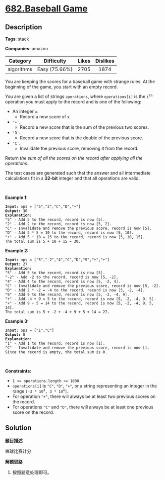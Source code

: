 # [682.Baseball Game](https://leetcode.com/problems/baseball-game/description/)

## Description

**Tags**: stack

**Companies**: amazon

| Category | Difficulty | Likes | Dislikes |
| :------: | :--------: | :---: | :------: |
| algorithms | Easy (75.66%) | 2705 | 1874 |

<p>You are keeping the scores for a baseball game with strange rules. At the beginning of the game, you start with an empty record.</p>
<p>You are given a list of strings <code>operations</code>, where <code>operations[i]</code> is the <code>i<sup>th</sup></code> operation you must apply to the record and is one of the following:</p>
<ul>
  <li>An integer <code>x</code>.
  <ul>
    <li>Record a new score of <code>x</code>.</li>
  </ul>
  </li>
  <li><code>&#39;+&#39;</code>.
  <ul>
    <li>Record a new score that is the sum of the previous two scores.</li>
  </ul>
  </li>
  <li><code>&#39;D&#39;</code>.
  <ul>
    <li>Record a new score that is the double of the previous score.</li>
  </ul>
  </li>
  <li><code>&#39;C&#39;</code>.
  <ul>
    <li>Invalidate the previous score, removing it from the record.</li>
  </ul>
  </li>
</ul>
<p>Return <em>the sum of all the scores on the record after applying all the operations</em>.</p>
<p>The test cases are generated such that the answer and all intermediate calculations fit in a <strong>32-bit</strong> integer and that all operations are valid.</p>
<p>&nbsp;</p>
<p><strong class="example">Example 1:</strong></p>
<pre><code><strong>Input:</strong> ops = [&quot;5&quot;,&quot;2&quot;,&quot;C&quot;,&quot;D&quot;,&quot;+&quot;]
<strong>Output:</strong> 30
<strong>Explanation:</strong>
&quot;5&quot; - Add 5 to the record, record is now [5].
&quot;2&quot; - Add 2 to the record, record is now [5, 2].
&quot;C&quot; - Invalidate and remove the previous score, record is now [5].
&quot;D&quot; - Add 2 * 5 = 10 to the record, record is now [5, 10].
&quot;+&quot; - Add 5 + 10 = 15 to the record, record is now [5, 10, 15].
The total sum is 5 + 10 + 15 = 30.</code></pre>
<p><strong class="example">Example 2:</strong></p>
<pre><code><strong>Input:</strong> ops = [&quot;5&quot;,&quot;-2&quot;,&quot;4&quot;,&quot;C&quot;,&quot;D&quot;,&quot;9&quot;,&quot;+&quot;,&quot;+&quot;]
<strong>Output:</strong> 27
<strong>Explanation:</strong>
&quot;5&quot; - Add 5 to the record, record is now [5].
&quot;-2&quot; - Add -2 to the record, record is now [5, -2].
&quot;4&quot; - Add 4 to the record, record is now [5, -2, 4].
&quot;C&quot; - Invalidate and remove the previous score, record is now [5, -2].
&quot;D&quot; - Add 2 * -2 = -4 to the record, record is now [5, -2, -4].
&quot;9&quot; - Add 9 to the record, record is now [5, -2, -4, 9].
&quot;+&quot; - Add -4 + 9 = 5 to the record, record is now [5, -2, -4, 9, 5].
&quot;+&quot; - Add 9 + 5 = 14 to the record, record is now [5, -2, -4, 9, 5, 14].
The total sum is 5 + -2 + -4 + 9 + 5 + 14 = 27.</code></pre>
<p><strong class="example">Example 3:</strong></p>
<pre><code><strong>Input:</strong> ops = [&quot;1&quot;,&quot;C&quot;]
<strong>Output:</strong> 0
<strong>Explanation:</strong>
&quot;1&quot; - Add 1 to the record, record is now [1].
&quot;C&quot; - Invalidate and remove the previous score, record is now [].
Since the record is empty, the total sum is 0.</code></pre>
<p>&nbsp;</p>
<p><strong>Constraints:</strong></p>
<ul>
  <li><code>1 &lt;= operations.length &lt;= 1000</code></li>
  <li><code>operations[i]</code> is <code>&quot;C&quot;</code>, <code>&quot;D&quot;</code>, <code>&quot;+&quot;</code>, or a string representing an integer in the range <code>[-3 * 10<sup>4</sup>, 3 * 10<sup>4</sup>]</code>.</li>
  <li>For operation <code>&quot;+&quot;</code>, there will always be at least two previous scores on the record.</li>
  <li>For operations <code>&quot;C&quot;</code> and <code>&quot;D&quot;</code>, there will always be at least one previous score on the record.</li>
</ul>

## Solution

**题目描述**

棒球比赛计分

**解题思路**

1. 按照题意处理即可。

